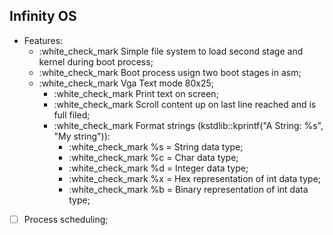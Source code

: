 ## Infinity OS

- Features:
  - :white_check_mark Simple file system to load second stage and kernel during boot process;
  - :white_check_mark Boot process usign two boot stages in asm;
  - :white_check_mark Vga Text mode 80x25;
    - :white_check_mark Print text on screen;
    - :white_check_mark Scroll content up on last line reached and is full filed;
    - :white_check_mark Format strings (kstdlib::kprintf("A String: %s", "My string")):
       - :white_check_mark %s = String data type;
       - :white_check_mark %c = Char data type;
       - :white_check_mark %d = Integer data type;
       - :white_check_mark %x = Hex representation of int data type;
       - :white_check_mark %b = Binary representation of int data type;
       
- [ ] Process scheduling;
